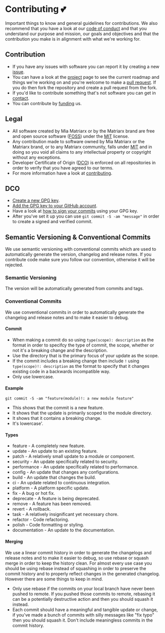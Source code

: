 # Contributing 💕

Important things to know and general guidelines for contributions.  We also recommend that you have a look at our [code of conduct](https://github.com/miamatriarx/miamatriarx/blob/main/code_of_conduct.md) and that you understand our purpose and mission, our goals and objectives and that the contribution you make is in alignment with what we're working for.

## Contribution

- If you have any issues with software you can report it by creating a new [issue](https://github.com/miamatriarx/miamatriarx/issues).
- You can have a look at the [project](https://github.com/miamatriarx/miamatriarx/projects) page to see the current roadmap and things we're working on and you're welcome to make a [pull request](https://github.com/miamatriarx/miamatriarx/pulls).  If you do then fork the repository and create a pull request from the fork.
- If you'd like to contribute something that's not software you can get in [contact](https://github.com/miamatriarx/miamatriarx/blob/main/support.md).
- You can contribute by [funding](https://github.com/miamatriarx/miamatriarx/blob/main/readme.md) us.

## Legal

- All software created by Mia Matriarx or by the Matriarx brand are free and open source software ([FOSS](https://en.wikipedia.org/wiki/Free_and_open-source_software)) under the [MIT](https://github.com/miamatriarx/miamatriarx/blob/main/license.md) license.
- Any contribution made to software owned by Mia Matriarx or the Matriarx brand, or to any Matriarx community, falls under [MIT](https://github.com/miamatriarx/miamatriarx/blob/main/license.md) and in doing so you void all claims to any intellectual property or copyright without any exceptions.
- Developer Certificate of Origin ([DCO](https://en.wikipedia.org/wiki/Developer_Certificate_of_Origin)) is enforced on all repositories in order to verify that you have agreed to our terms.
- For more information have a look at [contributing](https://github.com/miamatriarx/miamatriarx/blob/main/contributing.md).

## DCO

- [Create a new GPG key](https://docsmiamatriarx.com/en/authentication/managing-commit-signature-verification/generating-a-new-gpg-key).
- [Add the GPG key to your GitHub account](https://docsmiamatriarx.com/en/authentication/managing-commit-signature-verification/adding-a-gpg-key-to-your-github-account).
- Have a look at [how to sign your commits](https://docsmiamatriarx.com/en/authentication/managing-commit-signature-verification/signing-commits) using your GPG key.
- After you've set it up you can use `git commit -S -am "message"` in order to create a signed and verified commit.

## Semantic Versioning & Conventional Commits

We use semantic versioning with conventional commits which are used to automatically generate the version, changelog and release notes.  If you contribute code make sure you follow our convention, otherwise it will be rejected.

### Semantic Versioning

The version will be automatically generated from commits and tags.

### Conventional Commits

We use conventional commits in order to automatically generate the changelog and release notes and to make it easier to debug.

#### Commit

- When making a commit do so using `type(scope): description` as the format in order to specifcy the type of commit, the scope, whether or not it's a breaking change and the description.
- Use the directory that is the primary focus of your update as the scope.
- If the commit includes a breaking change then include `!` using `type(scope)!: description` as the format to specify that it changes existing code in a backwards incompatible way.
- Only use lowercase.

#### Example

`git commit -S -am "feature(module)!: a new module feature"`

- This shows that the commit is a new feature.
- It shows that the update is primarily scoped to the module directory.
- It shows that it contains a breaking change.
- It's lowercase'.

#### Types

- feature - A completely new feature.
- update - An update to an existing feature.
- patch - A relatively small update to a module or component.
- security - An update specifically related to security.
- performance - An update specifically related to performance.
- config - An update that changes any configurations.
- build - An update that changes the build.
- ci - An update related to continuous integration.
- platform - A platform specific update.
- fix - A bug or hot fix.
- deprecate - A feature is being deprecated.
- remove - A feature has been removed.
- revert - A rollback.
- task - A relatively insignificant yet necessary chore.
- refactor - Code refactoring.
- polish - Code formatting or styling.
- documentation - An update to the documentation.

#### Merging

We use a linear commit history in order to generate the changelogs and release notes and to make it easier to debug, so use rebase or squash merge in order to keep the history clean.  For almost every use case you should be using rebase instead of squashing in order to preserve the commit history and to properly reflect changes in the generated changelog.  However there are some things to keep in mind.

- Only use rebase if the commits on your local branch have never been pushed to remote.  If you pushed those commits to remote, rebasing it can be a potentially destructive action and then you should squash it instead.
- Each commit should have a meaningful and tangible update or change, if you've made a bunch of commits with silly messages like "fix typo" then you should squash it.  Don't include meaningless commits in the commit history.
